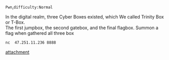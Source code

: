 `Pwn`,`difficulty:Normal`

In the digital realm, three Cyber Boxes existed, which We called Trinity Box or T-Box.   
The first jumpbox, the second gatebox, and the final flagbox. Summon a flag when gathered all three box

`nc  47.251.11.236 8888`

[attachment](https://rwctf.oss-accelerate-overseas.aliyuncs.com/tbox_aebbd1a4615c0ae40283c825d0323f3a.tar.gz)
